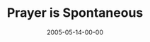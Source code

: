 ---
layout: message
category: message
series: "Fresh Breath"
title: "Prayer is Spontaneous"
date: 2005-05-14-00-00
message_id: 120
audio: "http://s3.amazonaws.com/crossroads-media/messages/audio/Fresh_Breath_05_05-14-05_Prayer_is_Spontaneous.mp3"
audio-duration: "45:46"
tag: 
 - praying
 - growth
 - discipline
 - water
 - talking
 - baptism
 - tome
 - prayer
explicit: false
---
